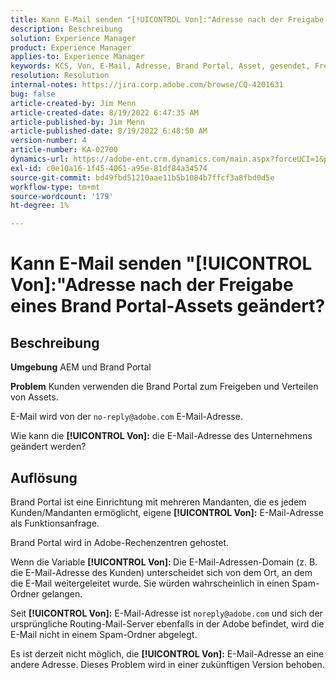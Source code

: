 ```yaml
---
title: Kann E-Mail senden "[!UICONTROL Von]:"Adresse nach der Freigabe eines Brand Portal-Assets geändert?
description: Beschreibung
solution: Experience Manager
product: Experience Manager
applies-to: Experience Manager
keywords: KCS, Von, E-Mail, Adresse, Brand Portal, Asset, gesendet, Freigabe
resolution: Resolution
internal-notes: https://jira.corp.adobe.com/browse/CQ-4201631
bug: false
article-created-by: Jim Menn
article-created-date: 8/19/2022 6:47:35 AM
article-published-by: Jim Menn
article-published-date: 8/19/2022 6:48:50 AM
version-number: 4
article-number: KA-02700
dynamics-url: https://adobe-ent.crm.dynamics.com/main.aspx?forceUCI=1&pagetype=entityrecord&etn=knowledgearticle&id=53c07fcc-8a1f-ed11-b83e-0022480866ad
exl-id: c0e10a16-1f45-4061-a95e-81df84a34574
source-git-commit: bd49fbd51210aae11b5b1084b7ffcf3a8fbd0d5e
workflow-type: tm+mt
source-wordcount: '179'
ht-degree: 1%

---
```


# Kann E-Mail senden &quot;[!UICONTROL Von]:&quot;Adresse nach der Freigabe eines Brand Portal-Assets geändert?

## Beschreibung


<b>Umgebung</b>
AEM und Brand Portal

<b>Problem</b>
Kunden verwenden die Brand Portal zum Freigeben und Verteilen von Assets.

E-Mail wird von der `no-reply@adobe.com` E-Mail-Adresse.

Wie kann die <b>[!UICONTROL Von]:</b> die E-Mail-Adresse des Unternehmens geändert werden?


## Auflösung


Brand Portal ist eine Einrichtung mit mehreren Mandanten, die es jedem Kunden/Mandanten ermöglicht, eigene <b>[!UICONTROL Von]:</b> E-Mail-Adresse als Funktionsanfrage.

Brand Portal wird in Adobe-Rechenzentren gehostet.

Wenn die Variable <b>[!UICONTROL Von]: </b>Die E-Mail-Adressen-Domain (z. B. die E-Mail-Adresse des Kunden) unterscheidet sich von dem Ort, an dem die E-Mail weitergeleitet wurde. Sie würden wahrscheinlich in einen Spam-Ordner gelangen.

Seit <b>[!UICONTROL Von]:</b> E-Mail-Adresse ist `noreply@adobe.com` und sich der ursprüngliche Routing-Mail-Server ebenfalls in der Adobe befindet, wird die E-Mail nicht in einem Spam-Ordner abgelegt.

Es ist derzeit nicht möglich, die <b>[!UICONTROL Von]:</b> E-Mail-Adresse an eine andere Adresse. Dieses Problem wird in einer zukünftigen Version behoben.
